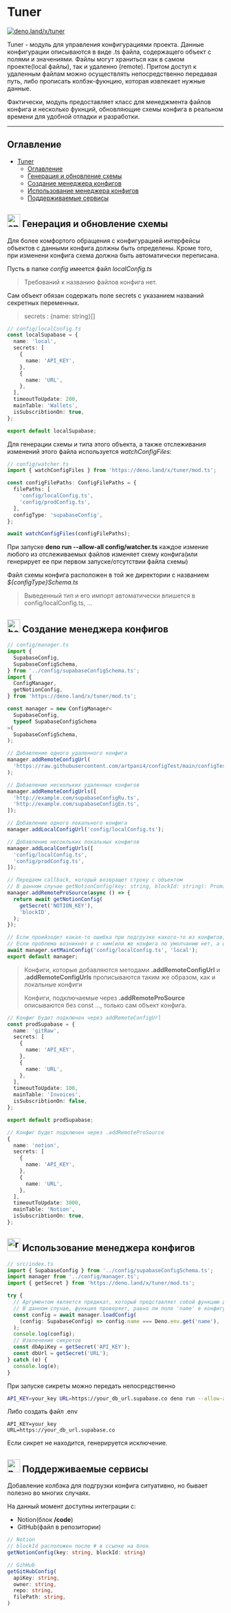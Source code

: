 # Tuner

[![deno.land/x/tuner](https://shield.deno.dev/x/tuner)](https://deno.land/x/tuner)

Tuner - модуль для управления конфигурациями проекта.
Данные конфигурации описываются в виде .ts файла, содержащего объект с полями и значениями.
Файлы могут храниться как в самом проекте(local файлы), так и удаленно (remote).
Притом доступ к удаленным файлам можно осуществлять непосредственно передавая путь, либо прописать колбэк-фукнцию, которая извлекает нужные данные.

Фактически, модуль предоставляет класс для менеджмента файлов конфига и несколько фукнций, обновляющие схемы конфига в реальном времени для удобной отладки и разработки.

---

## Оглавление

- [Tuner](#tuner)
  - [Оглавление](#оглавление)
  - [Генерация и обновление схемы](#-генерация-и-обновление-схемы)
  - [Создание менеджера конфигов](#-создание-менеджера-конфигов)
  - [Использование менеджера конфигов](#-использование-менеджера-конфигов)
  - [Поддерживаемые сервисы](#-поддерживаемые-сервисы)

## <img width="30" height="30" src="https://img.icons8.com/ultraviolet/40/sprout.png" alt="sprout"/> Генерация и обновление схемы

Для более комфортого обращения с конфигурацией интерфейсы объектов с данными конфига должны быть определены. Кроме того, при изменени конфига схема должна быть автоматически переписана.

Пусть в папке _config_ имеется файл _localConfig.ts_

> Требований к названию файлов конфига нет.

Сам объект обязан содержать поле secrets с указанием названий секретных переменных.

> secrets : {name: string}[]

```ts
// config/localConfig.ts
const localSupabase = {
  name: 'local',
  secrets: [
    {
      name: 'API_KEY',
    },
    {
      name: 'URL',
    },
  ],
  timeoutToUpdate: 200,
  mainTable: 'Wallets',
  isSubscribtionOn: true,
};

export default localSupabase;
```

Для генерации схемы и типа этого объекта, а также отслеживания изменений этого файла используется _watchConfigFiles_:

```ts
// config/watcher.ts
import { watchConfigFiles } from 'https://deno.land/x/tuner/mod.ts';

const configFilePaths: ConfigFilePaths = {
  filePaths: [
    'config/localConfig.ts',
    'config/prodConfig.ts',
  ],
  configType: 'supabaseConfig',
};

await watchConfigFiles(configFilePaths);
```

При запуске **deno run --allow-all config/watcher.ts** каждое измение любого из отслеживаемых файлов изменяет схему конфига(или генерирует ее при первом запуске/отсутствии файла схемы)

Файл схемы конфига расположен в той же директории с названием _${configType}Schema.ts_

> Выведенный тип и его импорт автоматически впишется в config/localConfig.ts, ...

## <img width="30" height="30" src="https://img.icons8.com/ultraviolet/40/hammer.png" alt="hammer"/> Создание менеджера конфигов

```ts
// config/manager.ts
import {
  SupabaseConfig,
  SupabaseConfigSchema,
} from '../config/supabaseConfigSchema.ts';
import {
  ConfigManager,
  getNotionConfig,
} from 'https://deno.land/x/tuner/mod.ts';

const manager = new ConfigManager<
  SupabaseConfig,
  typeof SupabaseConfigSchema
>(
  SupabaseConfigSchema,
);

// Добавление одного удаленного конфига
manager.addRemoteConfigUrl(
  'https://raw.githubusercontent.com/artpani4/configTest/main/configTest.ts',
);

// Добавление нескольких удаленных конфигов
manager.addRemoteConfigUrls([
  'http://example.com/supabaseConfigRu.ts',
  'http://example.com/supabaseConfigEn.ts',
]);

// Добавление одного локального конфига
manager.addLocalConfigUrl('config/localConfig.ts');

// Добавление несокльких локальных конфигов
manager.addLocalConfigUrls([
  'config/localConfig.ts',
  'config/prodConfig.ts',
]);

// Передаем callback, который возвращет строку с объектом
// В данном случае getNotionConfig(key: string, blockId: string): Promise<string>
manager.addRemoteProSource(async () => {
  return await getNotionConfig(
    getSecret('NOTION_KEY'),
    'blockID',
  );
});

// Если проийзодет какая-то ошибка при подгрузке какого-то из конфигов, то данный конфиг загрузится по умолчанию
// Если проблема возникнет и с ним(или же конфига по умолчанию нет, а целевой конфиг недоступен) сработать исключение.
await manager.setMainConfig('config/localConfig.ts', 'local');
export default manager;
```

> Конфиги, которые добавляются методами **.addRemoteConfigUrl** и **.addRemoteConfigUrls** прописываются таким же образом, как и локальные конфиги
>
> Конфиги, подключаемые через **.addRemoteProSource** описываются без const ..., только сам объект конфига.

```ts
// Конфиг будет подключен через addRemoteConfigUrl
const prodSupabase = {
  name: 'gitRaw',
  secrets: [
    {
      name: 'API_KEY',
    },
    {
      name: 'URL',
    },
  ],
  timeoutToUpdate: 100,
  mainTable: 'Invoices',
  isSubscribtionOn: false,
};

export default prodSupabase;

// Конфиг будет подключен через .addRemoteProSource
{
  name: 'notion',
  secrets: [
    {
      name: 'API_KEY',
    },
    {
      name: 'URL',
    },
  ],
  timeoutToUpdate: 3000,
  mainTable: 'Notion',
  isSubscribtionOn: true,
};
```

## <img width="30" height="30" src="https://img.icons8.com/ultraviolet/40/rocket.png" alt="rocket"/> Использование менеджера конфигов

```ts
// src/index.ts
import { SupabaseConfig } from '../config/supabaseConfigSchema.ts';
import manager from '../config/manager.ts';
import { getSecret } from 'https://deno.land/x/tuner/mod.ts';

try {
  // Аргументом является предикат, который представляет собой функцию для фильтрации конфигов.
  // В данном случае, функция проверяет, равно ли поле 'name' в конфигурации значению,  полученному из переменной окружения 'name'.
  const config = await manager.loadConfig(
    (config: SupabaseConfig) => config.name === Deno.env.get('name'),
  );
  console.log(config);
  // Извлечение сикретов
  const dbApiKey = getSecret('API_KEY');
  const dbUrl = getSecret('URL');
} catch (e) {
  console.log(e);
}
```

При запуске сикреты можно передать непосредственно

```bash
API_KEY=your_key URL=https://your_db_url.supabase.co deno run --allow-all index.ts
```

Либо создать файл .env

```env
API_KEY=your_key
URL=https://your_db_url.supabase.co
```

Если сикрет не находится, генерируется исключение.

## <img width="30" height="30" src="https://img.icons8.com/ultraviolet/40/puzzle.png" alt="puzzle"/> Поддерживаемые сервисы

Добавление колбэка для подгрузки конфига ситуативно, но бывает полезно во многих случаях.

На данный момент доступны интеграции с:

- Notion(блок **/code**)
- GitHub(файл в репозитории)

```ts
// Notion
// blockId расположен после # в ссылке на блок
getNotionConfig(key: string, blockId: string)

// GihHub
getGitHubConfig(
  apiKey: string,
  owner: string,
  repo: string,
  filePath: string,
)
```
